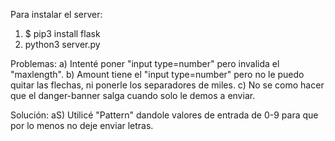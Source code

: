 Para instalar el server:
1. $ pip3 install flask
2. python3 server.py

Problemas:
a) Intenté poner "input type=number" pero invalida el "maxlength".
b) Amount tiene el "input type=number" pero no le puedo quitar las flechas, ni ponerle los separadores de miles.
c) No se como hacer que el danger-banner salga cuando solo le demos a enviar.

Solución:
aS) Utilicé "Pattern" dandole valores de entrada de 0-9 para que por lo menos no deje enviar letras.